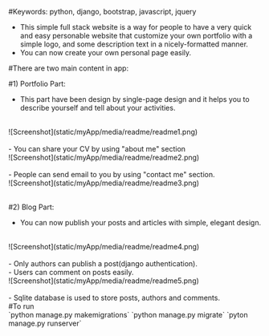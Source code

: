 #Keywords: python, django, bootstrap, javascript, jquery </br>

- This simple full stack website is a way for people to have a very quick and easy personable website that customize your own portfolio with a simple logo, and some description text in a nicely-formatted manner.  </br>
- You can now create your own personal page easily.  </br>

#There are two main content in app:

#1) Portfolio Part:
- This part have been design by single-page design and it helps you to describe yourself and tell about your activities.
</br>
![Screenshot](static/myApp/media/readme/readme1.png)
</br></br>
- You can share your CV by using "about me" section
</br>
![Screenshot](static/myApp/media/readme/readme2.png)
</br></br>
- People can send email to you by using "contact me" section. 
</br>
![Screenshot](static/myApp/media/readme/readme3.png)
</br></br>

#2) Blog Part:
- You can now publish your posts and articles with simple, elegant design.
</br>
![Screenshot](static/myApp/media/readme/readme4.png)
</br></br>
- Only authors can publish a post(django authentication).
</br>
- Users can comment on posts easily.
</br>
![Screenshot](static/myApp/media/readme/readme5.png)
</br></br>
- Sqlite database is used to store posts, authors and comments.
</br>
#To run </br>
`python manage.py makemigrations`
`python manage.py migrate`
`pyton manage.py runserver`
